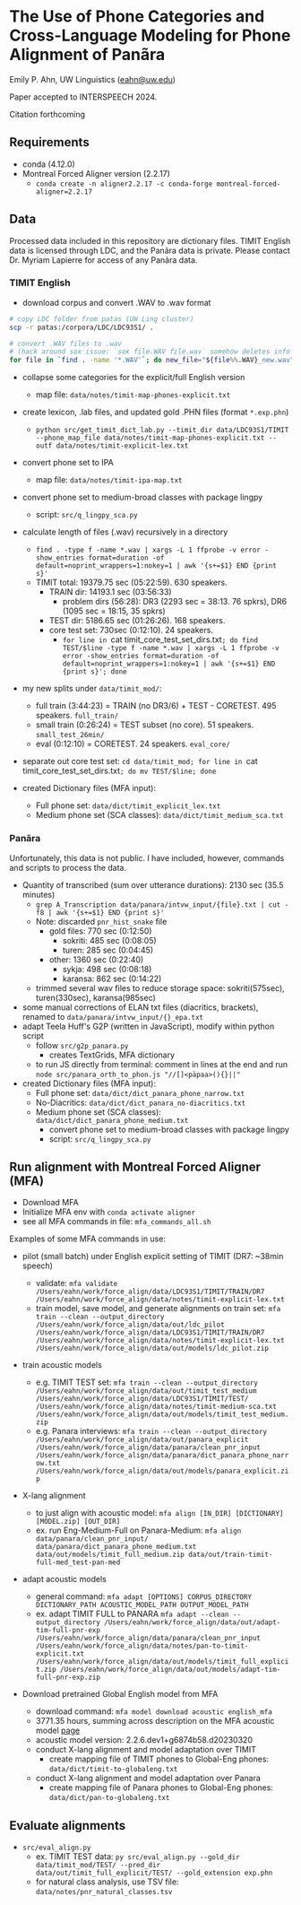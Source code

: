 # The Use of Phone Categories and Cross-Language Modeling for Phone Alignment of Panãra

Emily P. Ahn, UW Linguistics (eahn@uw.edu)

Paper accepted to INTERSPEECH 2024.

Citation forthcoming

## Requirements
* conda (4.12.0)
* Montreal Forced Aligner version (2.2.17)
	* `conda create -n aligner2.2.17 -c conda-forge montreal-forced-aligner=2.2.17`

## Data

Processed data included in this repository are dictionary files.
TIMIT English data is licensed through LDC, and the Panãra data is private.
Please contact Dr. Myriam Lapierre for access of any Panãra data.

### TIMIT English
* download corpus and convert .WAV to .wav format
```sh
# copy LDC folder from patas (UW Ling cluster)
scp -r patas:/corpora/LDC/LDC93S1/ .

# convert .WAV files to .wav
# (hack around sox issue: `sox file.WAV file.wav` somehow deletes info and leaves file.WAV)
for file in `find . -name '*.WAV'`; do new_file="${file%%.WAV}_new.wav"; sox $file $new_file; rm $file; mv $new_file ${file%%.WAV}.wav; done
```

* collapse some categories for the explicit/full English version
	* map file: `data/notes/timit-map-phones-explicit.txt`

* create lexicon, .lab files, and updated gold .PHN files (format `*.exp.phn`)
	* `python src/get_timit_dict_lab.py --timit_dir data/LDC93S1/TIMIT --phone_map_file data/notes/timit-map-phones-explicit.txt --outf data/notes/timit-explicit-lex.txt`

* convert phone set to IPA
	* map file: `data/notes/timit-ipa-map.txt`

* convert phone set to medium-broad classes with package lingpy
	* script: `src/q_lingpy_sca.py`

* calculate length of files (.wav) recursively in a directory
	* `find . -type f -name *.wav | xargs -L 1 ffprobe -v error -show_entries format=duration -of default=noprint_wrappers=1:nokey=1 | awk '{s+=$1} END {print s}'`
	* TIMIT total: 19379.75 sec (05:22:59). 630 speakers.
		* TRAIN dir: 14193.1 sec (03:56:33)
			* problem dirs (56:28): DR3 (2293 sec = 38:13. 76 spkrs), DR6 (1095 sec = 18:15, 35 spkrs)
		* TEST dir: 5186.65 sec (01:26:26). 168 speakers.
		* core test set: 730sec (0:12:10). 24 speakers.
			* `for line in `cat timit_core_test_set_dirs.txt`; do find TEST/$line -type f -name *.wav | xargs -L 1 ffprobe -v error -show_entries format=duration -of default=noprint_wrappers=1:nokey=1 | awk '{s+=$1} END {print s}'; done`

* my new splits under `data/timit_mod/`:
	* full train (3:44:23) = TRAIN (no DR3/6) + TEST - CORETEST. 495 speakers. `full_train/`
	* small train (0:26:24) = TEST subset (no core). 51 speakers. `small_test_26min/`
	* eval (0:12:10) = CORETEST. 24 speakers. `eval_core/`

* separate out core test set: `cd data/timit_mod; for line in `cat timit_core_test_set_dirs.txt`; do mv TEST/$line; done`

* created Dictionary files (MFA input):
	* Full phone set: `data/dict/timit_explicit_lex.txt`
	* Medium phone set (SCA classes): `data/dict/timit_medium_sca.txt`

### Panãra
Unfortunately, this data is not public. I have included, however, commands and scripts to process the data.

* Quantity of transcribed (sum over utterance durations): 2130 sec (35.5 minutes)
	* `grep A_Transcription data/panara/intvw_input/{file}.txt | cut -f8 | awk '{s+=$1} END {print s}'`
	* Note: discarded `pnr_hist_snake` file
		* gold files: 770 sec (0:12:50)
			* sokriti: 485 sec (0:08:05)
			* turen: 285 sec (0:04:45)
		* other: 1360 sec (0:22:40)
			* sykja: 498 sec (0:08:18)
			* karansa: 862 sec (0:14:22)
	* trimmed several wav files to reduce storage space: sokriti(575sec), turen(330sec), karansa(985sec)
* some manual corrections of ELAN txt files (diacritics, brackets), renamed to `data/panara/intvw_input/{}_epa.txt`
* adapt Teela Huff's G2P (written in JavaScript), modify within python script
	* follow `src/g2p_panara.py`
		* creates TextGrids, MFA dictionary
	* to run JS directly from terminal: comment in lines at the end and run `node src/panara_orth_to_phon.js "//[]<päpaa>(){}||"`
* created Dictionary files (MFA input):
	* Full phone set: `data/dict/dict_panara_phone_narrow.txt`
	* No-Diacritics: `data/dict/dict_panara_no-diacritics.txt`
	* Medium phone set (SCA classes): `data/dict/dict_panara_phone_medium.txt`
		* convert phone set to medium-broad classes with package lingpy
		* script: `src/q_lingpy_sca.py`


## Run alignment with Montreal Forced Aligner (MFA)
* Download MFA
* Initialize MFA env with `conda activate aligner`
* see all MFA commands in file: `mfa_commands_all.sh`

Examples of some MFA commands in use:
* pilot (small batch) under English explicit setting of TIMIT (DR7: ~38min speech)
	* validate: `mfa validate /Users/eahn/work/force_align/data/LDC93S1/TIMIT/TRAIN/DR7 /Users/eahn/work/force_align/data/notes/timit-explicit-lex.txt`
	* train model, save model, and generate alignments on train set: `mfa train --clean --output_directory /Users/eahn/work/force_align/data/out/ldc_pilot /Users/eahn/work/force_align/data/LDC93S1/TIMIT/TRAIN/DR7 /Users/eahn/work/force_align/data/notes/timit-explicit-lex.txt /Users/eahn/work/force_align/data/out/models/ldc_pilot.zip`
* train acoustic models
	* e.g. TIMIT TEST set: `mfa train --clean --output_directory /Users/eahn/work/force_align/data/out/timit_test_medium /Users/eahn/work/force_align/data/LDC93S1/TIMIT/TEST/ /Users/eahn/work/force_align/data/notes/timit-medium-sca.txt /Users/eahn/work/force_align/data/out/models/timit_test_medium.zip`
	* e.g. Panara interviews: `mfa train --clean --output_directory /Users/eahn/work/force_align/data/out/panara_explicit /Users/eahn/work/force_align/data/panara/clean_pnr_input /Users/eahn/work/force_align/data/panara/dict_panara_phone_narrow.txt /Users/eahn/work/force_align/data/out/models/panara_explicit.zip`
* X-lang alignment
	* to just align with acoustic model: `mfa align [IN_DIR] [DICTIONARY] [MODEL.zip] [OUT_DIR]`
	* ex. run Eng-Medium-Full on Panara-Medium: `mfa align data/panara/clean_pnr_input/ data/panara/dict_panara_phone_medium.txt data/out/models/timit_full_medium.zip data/out/train-timit-full-med_test-pan-med`

* adapt acoustic models
	* general command: `mfa adapt [OPTIONS] CORPUS_DIRECTORY DICTIONARY_PATH ACOUSTIC_MODEL_PATH OUTPUT_MODEL_PATH`
	* ex. adapt TIMIT FULL to PANARA `mfa adapt --clean --output_directory /Users/eahn/work/force_align/data/out/adapt-tim-full-pnr-exp /Users/eahn/work/force_align/data/panara/clean_pnr_input /Users/eahn/work/force_align/data/notes/pan-to-timit-explicit.txt /Users/eahn/work/force_align/data/out/models/timit_full_explicit.zip /Users/eahn/work/force_align/data/out/models/adapt-tim-full-pnr-exp.zip`

* Download pretrained Global English model from MFA
	* download command: `mfa model download acoustic english_mfa`
	* 3771.35 hours, summing across description on the MFA acoustic model [page](https://mfa-models.readthedocs.io/en/latest/acoustic/English/English%20MFA%20acoustic%20model%20v2_2_1.html)
	* acoustic model version: 2.2.6.dev1+g6874b58.d20230320
	* conduct X-lang alignment and model adaptation over TIMIT
		* create mapping file of TIMIT phones to Global-Eng phones: `data/dict/timit-to-globaleng.txt`
	* conduct X-lang alignment and model adaptation over Panara
		* create mapping file of Panara phones to Global-Eng phones: `data/dict/pan-to-globaleng.txt`

## Evaluate alignments
* `src/eval_align.py`
	* ex. TIMIT TEST data: `py src/eval_align.py --gold_dir data/timit_mod/TEST/ --pred_dir data/out/timit_full_explicit/TEST/ --gold_extension exp.phn`
	* for natural class analysis, use TSV file: `data/notes/pnr_natural_classes.tsv`
